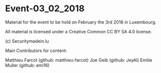 # Event-03_02_2018
Material for the event to be hold on February the 3rd 2018 in Luxembourg.

All material is licensed under a Creative Common CC BY SA 4.0 license.

(c) Securitymadein.lu

Main Contributors for content:

Matthieu Farcot (github: matthieu-farcot)
Joe Geib (github: JeyAl)
Emilie Muller (github: emi16)

